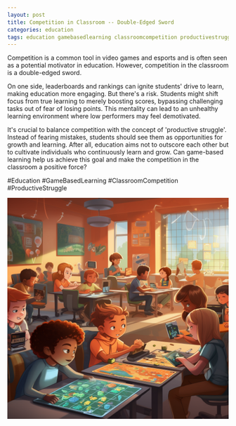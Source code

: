 ```yaml
---
layout: post
title: Competition in Classroom -- Double-Edged Sword
categories: education
tags: education gamebasedlearning classroomcompetition productivestruggle
---
```


Competition is a common tool in video games and esports and is often seen as a potential motivator in education. However, competition in the classroom is a double-edged sword.

On one side, leaderboards and rankings can ignite students' drive to learn, making education more engaging. But there's a risk. Students might shift focus from true learning to merely boosting scores, bypassing challenging tasks out of fear of losing points. This mentality can lead to an unhealthy learning environment where low performers may feel demotivated.

It's crucial to balance competition with the concept of 'productive struggle'. Instead of fearing mistakes, students should see them as opportunities for growth and learning. After all, education aims not to outscore each other but to cultivate individuals who continuously learn and grow. Can game-based learning help us achieve this goal and make the competition in the classroom a positive force?

#Education #GameBasedLearning #ClassroomCompetition #ProductiveStruggle

![Classroom Scene GBL](/assets/images/classroom_scene_game_based_learning.png)
